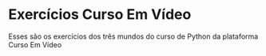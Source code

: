 <h1>Exercícios Curso Em Vídeo</h1>
<p>
    Esses são os exercícios dos três mundos do curso de Python da plataforma Curso Em Vídeo  
</p>
